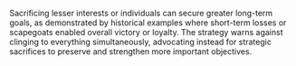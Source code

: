 Sacrificing lesser interests or individuals can secure greater long-term goals, as demonstrated by historical examples where short-term losses or scapegoats enabled overall victory or loyalty. The strategy warns against clinging to everything simultaneously, advocating instead for strategic sacrifices to preserve and strengthen more important objectives.
